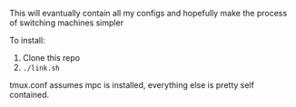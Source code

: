 This will evantually contain all my configs and hopefully make the process of switching machines simpler

To install:
  1. Clone this repo
  2. `./link.sh`

tmux.conf assumes mpc is installed, everything else is pretty self contained.
